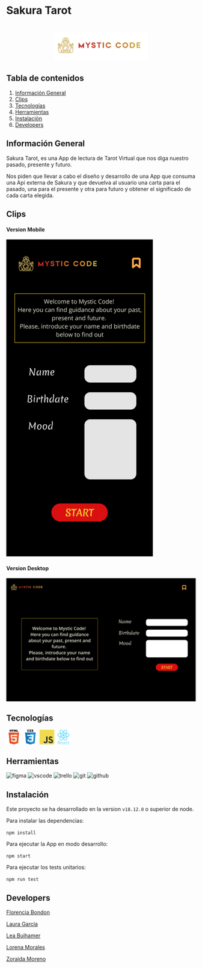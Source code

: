 # Sakura Tarot
<h1 align="center">
  <img src="./src/assets/img/logo-white.png" alt= "Logo" width=250px> 
  <!-- <spam align="center">SoundWave</spam> -->
</h1>

## Tabla de contenidos 
   1. [Información General](#información-general)
   2. [Clips](#clips)
   3. [Tecnologías](#tecnologías)
   4. [Herramientas](#herramientas)
   5. [Instalación](#instalación)
   6. [Developers](#developers)

## Información General
Sakura Tarot, es una App de lectura de Tarot Virtual que nos diga nuestro pasado, presente y futuro. 

 Nos piden que llevar a cabo el diseño y desarrollo de una App que consuma una Api externa de Sakura y que devuelva al usuario una carta para el pasado, una para el presente y otra para futuro y obtener el significado de cada carta elegida.


## Clips

#### Version Mobile
![Version Mobile ](./src/assets/img/mobile-version.png)

#### Version Desktop

![Version Desktop ](./src/assets/img/desktop-version.png)


## Tecnologías
<div> <img src="https://raw.githubusercontent.com/devicons/devicon/master/icons/html5/html5-original-wordmark.svg" alt="html5" width="40" height="40"/>
<img src="https://raw.githubusercontent.com/devicons/devicon/master/icons/css3/css3-original-wordmark.svg" alt="css3" width="40" height="40"/>
<img src="https://raw.githubusercontent.com/devicons/devicon/master/icons/javascript/javascript-original.svg" alt="javascript" width="40" height="40"/> 
<img src="https://raw.githubusercontent.com/devicons/devicon/master/icons/react/react-original-wordmark.svg" alt="css3" width="40" height="40"/></div>

## Herramientas
<div>
<img src="https://www.vectorlogo.zone/logos/figma/figma-icon.svg" alt="figma" width="40" height="40"/>
<img src="https://w7.pngwing.com/pngs/512/824/png-transparent-visual-studio-code-hd-logo-thumbnail.png" alt="vscode" width="40" heigth="40"/>
<img src="https://w7.pngwing.com/pngs/115/721/png-transparent-trello-social-icons-icon.png" alt="trello" width="40" heigth="40"/>
<img src="https://www.vectorlogo.zone/logos/git-scm/git-scm-icon.svg" alt="git" width="40" height="40"/>
<img src="https://cdn-icons-png.flaticon.com/512/25/25231.png" alt="github" width="40" heigth="40"/> </div>

## Instalación
Este proyecto se ha desarrollado en la version `v18.12.0` o superior de node.

Para instalar las dependencias:

  `npm install`

Para ejecutar la App en modo desarrollo:

  `npm start`

Para ejecutar los tests unitarios: 

  `npm run test`

## Developers

[Florencia Bondon](https://github.com/florienborg)

[Laura García](https://github.com/laugarci)

[Lea Bujhamer](https://github.com/leandrita)

[Lorena Morales](https://github.com/Lorenamood)

[Zoraida Moreno](https://github.com/ZoraidaMorenoCadenas)